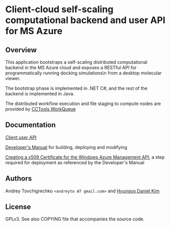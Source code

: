 Client-cloud self-scaling computational backend and user API for MS Azure
=========================================================================

Overview
--------

This application bootstraps a self-scaling distributed computational backend in the MS Azure cloud
and exposes a RESTful API for programmatically running docking simulations\n
from a desktop molecular viewer.

The bootstrap phase is implemented in .NET C#, and the rest of the backend is implemented in Java.

The distributed workflow execution and file staging to compute nodes are provided by [CCTools WorkQueue](http://ccl.cse.nd.edu/software/)

Documentation
-------------

[Client user API](UserManual.md)

[Developer's Manual](DeveloperManual.txt) for building, deploying and modifying

[Creating a x509 Certificate for the Windows Azure Management API](CreatingJavaCertificate.html), a step required for deployment as referenced by the Developer's Manual

Authors
-------

Andrey Tovchigrechko `<andreyto AT gmail.com>` and [Hyunsoo Daniel Kim](https://www.linkedin.com/pub/hyunsoo-daniel-kim/14/1a5/166)

License
-------

GPLv3. See also COPYING file that accompanies the source code.

